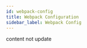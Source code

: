 ```yaml
---
id: webpack-config
title: Webpack Configuration
sidebar_label: Webpack Config
---
```


content not update
